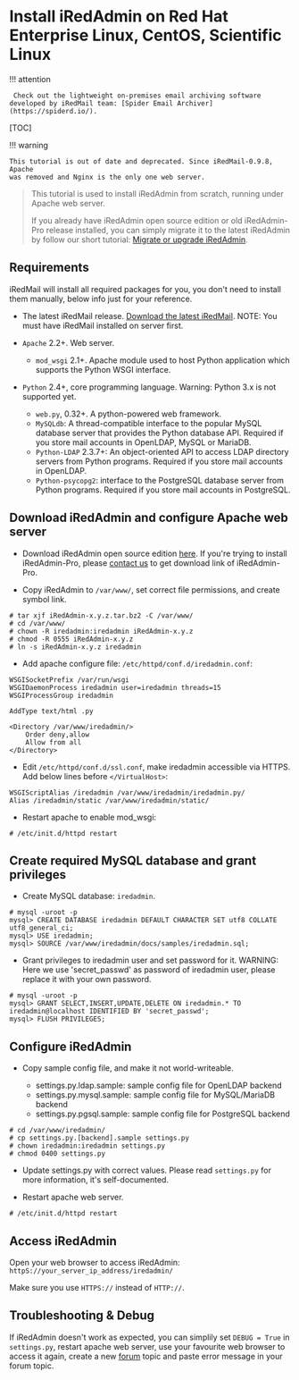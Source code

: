 # Install iRedAdmin on Red Hat Enterprise Linux, CentOS, Scientific Linux

!!! attention

	 Check out the lightweight on-premises email archiving software developed by iRedMail team: [Spider Email Archiver](https://spiderd.io/).

[TOC]

!!! warning

    This tutorial is out of date and deprecated. Since iRedMail-0.9.8, Apache
    was removed and Nginx is the only one web server.

> This tutorial is used to install iRedAdmin from scratch, running under Apache
> web server.
>
> If you already have iRedAdmin open source edition or old iRedAdmin-Pro release
> installed, you can simply migrate it to the latest iRedAdmin by follow our short
> tutorial: [Migrate or upgrade iRedAdmin](./migrate.or.upgrade.iredadmin.html).

## Requirements

iRedMail will install all required packages for you, you don't need to
install them manually, below info just for your reference.

* The latest iRedMail release. [Download the latest iRedMail](https://www.iredmail.org/download.html).
  NOTE: You must have iRedMail installed on server first.

* `Apache` 2.2+. Web server.

    * `mod_wsgi` 2.1+. Apache module used to host Python application which supports the Python WSGI interface.

* `Python` 2.4+, core programming language. Warning: Python 3.x is not supported yet.

    * `web.py`, 0.32+. A python-powered web framework.
    * `MySQLdb`: A thread-compatible interface to the popular MySQL database server that provides the Python database API. Required if you store mail accounts in OpenLDAP, MySQL or MariaDB.
    * `Python-LDAP` 2.3.7+: An object-oriented API to access LDAP directory servers from Python programs. Required if you store mail accounts in OpenLDAP.
    * `Python-psycopg2`: interface to the PostgreSQL database server from Python programs. Required if you store mail accounts in PostgreSQL.

## Download iRedAdmin and configure Apache web server

* Download iRedAdmin open source edition [here](https://dl.iredmail.org/yum/misc/).
  If you're trying to install iRedAdmin-Pro, please [contact us](https://www.iredmail.org/contact.html)
  to get download link of iRedAdmin-Pro.

* Copy iRedAdmin to `/var/www/`, set correct file permissions, and create symbol link.

```
# tar xjf iRedAdmin-x.y.z.tar.bz2 -C /var/www/
# cd /var/www/
# chown -R iredadmin:iredadmin iRedAdmin-x.y.z
# chmod -R 0555 iRedAdmin-x.y.z
# ln -s iRedAdmin-x.y.z iredadmin
```

* Add apache configure file: `/etc/httpd/conf.d/iredadmin.conf`:

```
WSGISocketPrefix /var/run/wsgi
WSGIDaemonProcess iredadmin user=iredadmin threads=15
WSGIProcessGroup iredadmin

AddType text/html .py

<Directory /var/www/iredadmin/>
    Order deny,allow
    Allow from all
</Directory>
```

* Edit `/etc/httpd/conf.d/ssl.conf`, make iredadmin accessible via HTTPS.
  Add below lines before `</VirtualHost>`:

```
WSGIScriptAlias /iredadmin /var/www/iredadmin/iredadmin.py/
Alias /iredadmin/static /var/www/iredadmin/static/
```

* Restart apache to enable mod_wsgi:

```
# /etc/init.d/httpd restart
```

## Create required MySQL database and grant privileges

* Create MySQL database: `iredadmin`.

```
# mysql -uroot -p
mysql> CREATE DATABASE iredadmin DEFAULT CHARACTER SET utf8 COLLATE utf8_general_ci;
mysql> USE iredadmin;
mysql> SOURCE /var/www/iredadmin/docs/samples/iredadmin.sql;
```

* Grant privileges to iredadmin user and set password for it. WARNING: Here we
  use 'secret_passwd' as password of iredadmin user, please replace it with
  your own password.

```
# mysql -uroot -p
mysql> GRANT SELECT,INSERT,UPDATE,DELETE ON iredadmin.* TO iredadmin@localhost IDENTIFIED BY 'secret_passwd';
mysql> FLUSH PRIVILEGES;
```

## Configure iRedAdmin

* Copy sample config file, and make it not world-writeable.

    * settings.py.ldap.sample: sample config file for OpenLDAP backend
    * settings.py.mysql.sample: sample config file for MySQL/MariaDB backend
    * settings.py.pgsql.sample: sample config file for PostgreSQL backend

```
# cd /var/www/iredadmin/
# cp settings.py.[backend].sample settings.py
# chown iredadmin:iredadmin settings.py
# chmod 0400 settings.py
```

* Update settings.py with correct values. Please read `settings.py` for more
  information, it's self-documented.

* Restart apache web server.

```
# /etc/init.d/httpd restart
```

## Access iRedAdmin

Open your web browser to access iRedAdmin: `httpS://your_server_ip_address/iredadmin/`

Make sure you use `HTTPS://` instead of `HTTP://`.

## Troubleshooting & Debug

If iRedAdmin doesn't work as expected, you can simplily set `DEBUG = True` in
`settings.py`, restart apache web server, use your favourite web browser to
access it again, create a new [forum](https://forum.iredmail.org/) topic and
paste error message in your forum topic.
